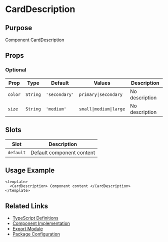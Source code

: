 # CardDescription

## Purpose

Component CardDescription

## Props

### Optional

| Prop    | Type     | Default       | Values                 | Description    |
| ------- | -------- | ------------- | ---------------------- | -------------- |
| `color` | `String` | `'secondary'` | `primary\|secondary`   | No description |
| `size`  | `String` | `'medium'`    | `small\|medium\|large` | No description |

## Slots

| Slot      | Description               |
| --------- | ------------------------- |
| `default` | Default component content |

## Usage Example

```vue
<template>
  <CardDescription> Component content </CardDescription>
</template>
```

## Related Links

- [TypeScript Definitions](./CardDescription.d.ts)
- [Component Implementation](./CardDescription.vue)
- [Export Module](./carddescription.js)
- [Package Configuration](./package.json)
